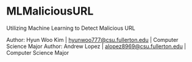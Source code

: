 # MLMaliciousURL
Utilizing Machine Learning to Detect Malicious URL

Author:  Hyun Woo Kim   | hyunwoo777@csu.fullerton.edu  | Computer Science Major
Author:  Andrew Lopez   | alopez8969@csu.fullerton.edu  | Computer Science Major